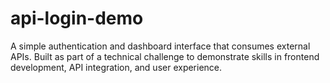 # api-login-demo
A simple authentication and dashboard interface that consumes external APIs. Built as part of a technical challenge to demonstrate skills in frontend development, API integration, and user experience.
